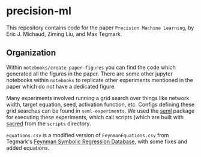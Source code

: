 # precision-ml

This repository contains code for the paper `Precision Machine Learning`, by Eric J. Michaud, Ziming Liu, and Max Tegmark.

## Organization

Within `notebooks/create-paper-figures` you can find the code which generated all the figures in the paper. There are some other jupyter notebooks within `notebooks` to replicate other experiments mentioned in the paper which do not have a dedicated figure.

Many experiments involved running a grid search over things like network width, target equation, seed, activation function, etc. Configs defining these grid searches can be found in `seml-experiments`. We used the [seml](https://github.com/TUM-DAML/seml) package for executing these experiments, which call scripts (which are built with [sacred](https://github.com/IDSIA/sacred) from the `scripts` directory.

`equations.csv` is a modified version of `FeynmanEquations.csv` from Tegmark's [Feynman Symbolic Regression Database](https://space.mit.edu/home/tegmark/aifeynman.html), with some fixes and added equations.



